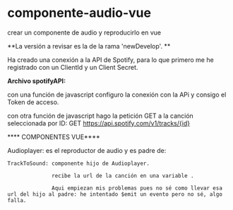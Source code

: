 # componente-audio-vue
crear un componente de audio y reproducirlo en vue

**La versión a revisar es la de la rama 'newDevelop'. **

Ha creado una conexión a la API de Spotify, para lo que primero me he registrado con un ClientId y un Client Secret.

**Archivo spotifyAPI:**

  con una función de javascript configuro la conexión con la APi y consigo el Token de acceso.

  con otra función de javascript hago la petición GET a la canción seleccionada por ID: GET https://api.spotify.com/v1/tracks/{id}
 
**** COMPONENTES VUE****
 
 Audioplayer: es el reproductor de audio y es padre de:
 
    TrackToSound: componente hijo de Audioplayer.
    
                  recibe la url de la canción en una variable .
                  
                  Aqui empiezan mis problemas pues no sé como llevar esa url del hijo al padre: he intentado $emit un evento pero no sé, algo falla.
                  
